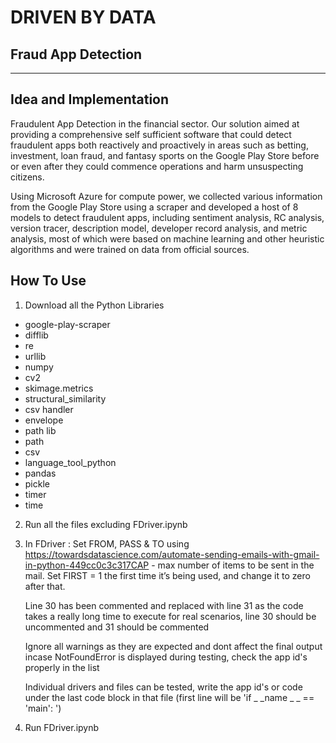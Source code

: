 # DRIVEN BY DATA
## Fraud App Detection 

___

## Idea and Implementation
Fraudulent App Detection in the financial sector. Our solution aimed at providing a comprehensive self sufficient software that could detect fraudulent apps both reactively and proactively in areas such as betting, investment, loan fraud, and fantasy sports on the Google Play Store before or even after they could commence operations and harm unsuspecting citizens.

Using Microsoft Azure for compute power, we collected various information from the Google Play Store using a scraper and developed a host of 8 models to detect fraudulent apps, including sentiment analysis, RC analysis, version tracer, description model, developer record analysis, and metric analysis, most of which were based on machine learning and other heuristic algorithms and were trained on data from official sources.


## How To Use
1. Download all the Python Libraries

- google-play-scraper
- difflib
- re
- urllib
- numpy
- cv2
- skimage.metrics
- structural_similarity
- csv handler
- envelope
- path lib
- path
- csv
- language_tool_python
- pandas
- pickle
- timer
- time

2. Run all the files excluding FDriver.ipynb

3. In FDriver :
   Set FROM, PASS & TO using  https://towardsdatascience.com/automate-sending-emails-with-gmail-in-python-449cc0c3c317CAP - max number of items to be sent in the mail.
   Set FIRST = 1 the first time it’s being used, and change it to zero after that.

   Line 30 has been commented and replaced with line 31 as the code takes a really long time to execute
   for real scenarios, line 30 should be uncommented and 31 should be commented
   
   Ignore all warnings as they are expected and dont affect the final output
   incase NotFoundError is displayed during testing, check the app id's properly in the list

   Individual drivers and files can be tested, write the app id's or code under the last code block in that file 
   (first line will be 'if  _ _name _ _ == 'main': ')

4. Run FDriver.ipynb


